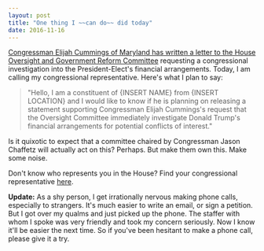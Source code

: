 ```yaml
---
layout: post
title: "One thing I ~~can do~~ did today"
date: 2016-11-16
---
```


[Congressman Elijah Cummings of Maryland has written a letter to the House Oversight and Government Reform Committee](http://www.motherjones.com/politics/2016/11/house-democrats-push-congressional-investigation-trumps-conflicts-interest) requesting a congressional investigation into the President-Elect's financial arrangements.
Today, I am calling my congressional representative. Here's what I plan to say:

>"Hello, I am a constituent of {INSERT NAME} from {INSERT LOCATION} and I would like to know if he is planning on releasing a statement supporting Congressman Elijah Cummings's request that the Oversight Committee immediately investigate Donald Trump's financial arrangements for potential conflicts of interest."

Is it quixotic to expect that a committee chaired by Congressman Jason Chaffetz will actually act on this? Perhaps. But make them own this. Make some noise.

Don't know who represents you in the House? Find your congressional representative [here](http://www.house.gov/).

**Update:** As a shy person, I get irrationally nervous making phone calls, especially to strangers. It's much easier to write an email, or sign a petition. But I got over my qualms and just picked up the phone. The staffer with whom I spoke was very friendly and took my concern seriously. Now I know it'll be easier the next time. So if you've been hesitant to make a phone call, please give it a try. 
